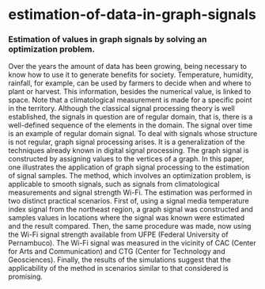 # estimation-of-data-in-graph-signals
### Estimation of values in graph signals by solving an optimization problem.

Over the years the amount of data has been growing, being necessary to know how to use it to generate benefits for society. Temperature, humidity, rainfall, for example, can be used by farmers to decide when and where to plant or harvest. This information, besides the numerical value, is linked to space. Note that a climatological measurement is made for a specific point in the territory. Although the classical signal processing theory is well established, the signals in question are of regular domain, that is, there is a well-defined sequence of the elements in the domain. The signal over time is an example of regular domain signal. To deal with signals whose structure is not regular, graph signal processing arises. It is a generalization of the techniques already known in digital signal processing. The graph signal is constructed by assigning values to the vertices of a graph. In this paper, one illustrates the application of graph signal processing to the estimation of signal samples. The method, which involves an optimization problem, is applicable to smooth signals, such as signals from climatological measurements and signal strength Wi-Fi. The estimation was performed in two distinct practical scenarios. First of, using a signal media temperature index signal from the northeast region, a graph signal was constructed and samples values in locations where the signal was known were estimated and the result compared. Then, the same procedure was made, now using the Wi-Fi signal strength available from UFPE (Federal University of Pernambuco). The Wi-Fi signal was measured in the vicinity of CAC (Center for Arts and Communication) and CTG (Center for Technology and Geosciences). Finally, the results of the simulations suggest that the applicability of the method in scenarios similar to that considered is promising.
